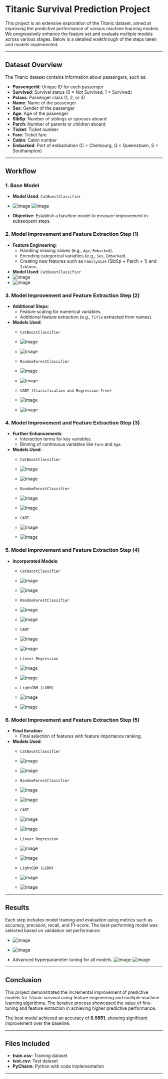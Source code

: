 # Titanic Survival Prediction Project

This project is an extensive exploration of the Titanic dataset, aimed at improving the predictive performance of various machine learning models. We progressively enhance the feature set and evaluate multiple models across various stages. Below is a detailed walkthrough of the steps taken and models implemented.

---

## Dataset Overview

The Titanic dataset contains information about passengers, such as:

- **PassengerId**: Unique ID for each passenger
- **Survived**: Survival status (0 = Not Survived, 1 = Survived)
- **Pclass**: Passenger class (1, 2, or 3)
- **Name**: Name of the passenger
- **Sex**: Gender of the passenger
- **Age**: Age of the passenger
- **SibSp**: Number of siblings or spouses aboard
- **Parch**: Number of parents or children aboard
- **Ticket**: Ticket number
- **Fare**: Ticket fare
- **Cabin**: Cabin number
- **Embarked**: Port of embarkation (C = Cherbourg, Q = Queenstown, S = Southampton)

---

## Workflow

### 1. Base Model
- **Model Used**: `CatBoostClassifier`
- ![image](https://github.com/user-attachments/assets/531fb893-b1c4-4dc9-9bc0-14a4dabc1d40)
![image](https://github.com/user-attachments/assets/a04b935f-8233-4666-b24d-26de5a0f70f9)

- **Objective**: Establish a baseline model to measure improvement in subsequent steps.

### 2. Model Improvement and Feature Extraction Step (1)
- **Feature Engineering**: 
  - Handling missing values (e.g., `Age`, `Embarked`).
  - Encoding categorical variables (e.g., `Sex`, `Embarked`).
  - Creating new features such as `FamilySize` (SibSp + Parch + 1) and `IsAlone`.
- **Model Used**: `CatBoostClassifier`
- ![image](https://github.com/user-attachments/assets/ff9f9a29-8fd5-4c20-8624-9eaed98c4db0)
- ![image](https://github.com/user-attachments/assets/3ba3b52c-0f25-47dc-9255-d598e166970e)


### 3. Model Improvement and Feature Extraction Step (2)
- **Additional Steps**:
  - Feature scaling for numerical variables.
  - Additional feature extraction (e.g., `Title` extracted from names).
- **Models Used**:
  - `CatBoostClassifier`
  - ![image](https://github.com/user-attachments/assets/ba3f85c5-aff3-4c95-96ba-23309065c21e)
  - ![image](https://github.com/user-attachments/assets/c813940a-6e8d-4c6e-89d8-0b2a16ba6703)

  - `RandomForestClassifier`
  - ![image](https://github.com/user-attachments/assets/be7fdb63-1708-42e8-9de6-6a56611ddcb9)
  - ![image](https://github.com/user-attachments/assets/457bebcb-901f-4bc5-9716-575f71e470a3)

  - `CART (Classification and Regression Tree)`
  - ![image](https://github.com/user-attachments/assets/0861bbf2-d03d-4eab-a156-efb714eb4333)
  - ![image](https://github.com/user-attachments/assets/fc48c6d2-96c9-4fa0-964f-48464b33acb1)



### 4. Model Improvement and Feature Extraction Step (3)
- **Further Enhancements**:
  - Interaction terms for key variables.
  - Binning of continuous variables like `Fare` and `Age`.
- **Models Used**:
  - `CatBoostClassifier`
  - ![image](https://github.com/user-attachments/assets/28ef2125-b5b0-4178-97d1-bf79f4db2422)
  - ![image](https://github.com/user-attachments/assets/cf071360-351c-44e9-9247-ed87a669505c)

  - `RandomForestClassifier`
  - ![image](https://github.com/user-attachments/assets/16c25595-b636-415a-b2a3-348ffd31dd14)
  - ![image](https://github.com/user-attachments/assets/418ef019-c14a-48f4-a8e2-155d151384ba)

  - `CART`
  - ![image](https://github.com/user-attachments/assets/50538f3e-b0b7-4476-abe0-72d9b8123f9f)
  - ![image](https://github.com/user-attachments/assets/550182c6-bcf5-4649-993c-56649984883f)


### 5. Model Improvement and Feature Extraction Step (4)
- **Incorporated Models**:
  - `CatBoostClassifier`
  - ![image](https://github.com/user-attachments/assets/78b59ad4-3665-4ecb-8e1a-79da5c324339)
  - ![image](https://github.com/user-attachments/assets/2e128468-04e9-49b2-9428-fd7d74aa27e3)

  - `RandomForestClassifier`
  - ![image](https://github.com/user-attachments/assets/cf9b8019-4dad-4f16-834b-ad045a2c932d)
  - ![image](https://github.com/user-attachments/assets/f8a23796-e0a8-4e7d-b965-97339724d267)

  - `CART`
  - ![image](https://github.com/user-attachments/assets/77a69fab-46ef-4c90-a612-28c06b5bcefb)
  - ![image](https://github.com/user-attachments/assets/989b29d0-f52c-4cdc-8bce-40cf8b3829e9)


  - `Linear Regression`
  - ![image](https://github.com/user-attachments/assets/bc1c20f5-0bf0-457e-a0f2-94148260734f)
  - ![image](https://github.com/user-attachments/assets/119de102-e311-48e4-9565-074a5de86e6c)


  - `LightGBM (LGBM)`
  - ![image](https://github.com/user-attachments/assets/90061b3a-12b4-4569-8df0-ceb8b2ad6ad4)
  - ![image](https://github.com/user-attachments/assets/4e8de95d-a2c6-46ed-a028-def2f6d273ad)


### 6. Model Improvement and Feature Extraction Step (5)
- **Final Iteration**:
  - Final selection of features with feature importance ranking.
- **Models Used**:
  - `CatBoostClassifier`
  - ![image](https://github.com/user-attachments/assets/16474370-b3d2-4a77-8a58-44bc92e09d9b)
  - ![image](https://github.com/user-attachments/assets/648c5cc5-25d8-4744-9a8c-e4d88a95bbd5)

  - `RandomForestClassifier`
  - ![image](https://github.com/user-attachments/assets/4534e502-7c08-4ac5-b667-139c467ee3c1)
  - ![image](https://github.com/user-attachments/assets/e328c1fc-0f7c-47a0-a5c6-cd620cbe1525)

  - `CART`
  - ![image](https://github.com/user-attachments/assets/f5b71628-96b4-4da2-9d28-7cbd3a0804e1)
  - ![image](https://github.com/user-attachments/assets/446df8ac-7dfb-4f20-9dcd-405f66647357)

  - `Linear Regression`
  - ![image](https://github.com/user-attachments/assets/4876c077-1003-47b5-999d-d73a750c4242)
  - ![image](https://github.com/user-attachments/assets/d30e05ec-b835-4b05-81c6-13be4a7c6b93)

  - `LightGBM (LGBM)`
  - ![image](https://github.com/user-attachments/assets/c29ec7fd-870b-4caa-a260-ff1633048dcf)
  - ![image](https://github.com/user-attachments/assets/cae7ff25-b095-4731-b5e5-2510ee0a377b)


---

## Results

Each step includes model training and evaluation using metrics such as accuracy, precision, recall, and F1-score. The best-performing model was selected based on validation set performance.
  - ![image](https://github.com/user-attachments/assets/4534e502-7c08-4ac5-b667-139c467ee3c1)
  - ![image](https://github.com/user-attachments/assets/e328c1fc-0f7c-47a0-a5c6-cd620cbe1525)

- Advanced hyperparameter tuning for all models.
![image](https://github.com/user-attachments/assets/f28c2842-31cb-454e-bbf7-b660088d64c9)
![image](https://github.com/user-attachments/assets/944f087a-f4c6-4b22-9534-5537eccda7e6)


---

## Conclusion

This project demonstrated the incremental improvement of predictive models for Titanic survival using feature engineering and multiple machine learning algorithms. The iterative process showcased the value of fine-tuning and feature extraction in achieving higher predictive performance.

The best model achieved an accuracy of **0.9851**, showing significant improvement over the baseline.

---

## Files Included

- **train.csv**: Training dataset
- **test.csv**: Test dataset
- **PyCharm**: Python with code implementation

---

